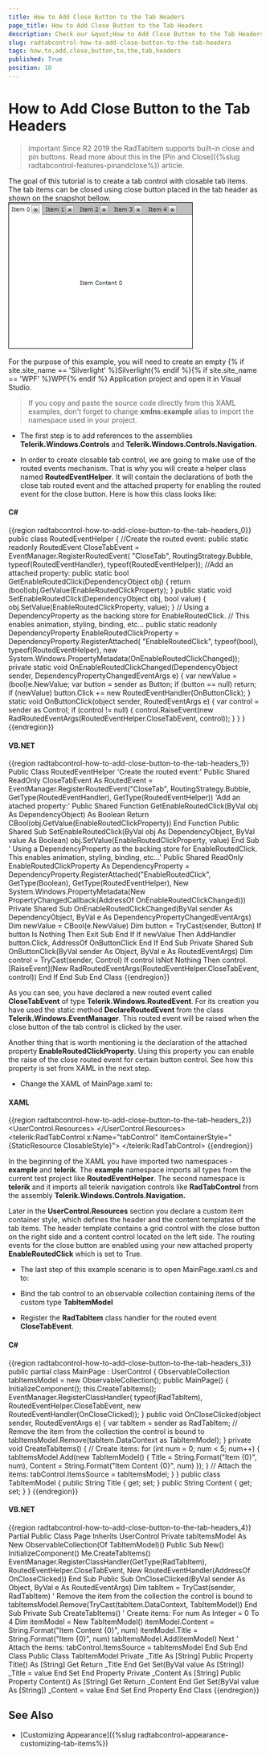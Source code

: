 ```yaml
---
title: How to Add Close Button to the Tab Headers
page_title: How to Add Close Button to the Tab Headers
description: Check our &quot;How to Add Close Button to the Tab Headers&quot; documentation article for the RadTabControl {{ site.framework_name }} control.
slug: radtabcontrol-how-to-add-close-button-to-the-tab-headers
tags: how,to,add,close,button,to,the,tab,headers
published: True
position: 10
---
```


# How to Add Close Button to the Tab Headers

>important Since R2 2019 the RadTabItem supports built-in close and pin buttons. Read more about this in the [Pin and Close]({%slug radtabcontrol-features-pinandclose%}) article.

The goal of this tutorial is to create a tab control with closable tab items. The tab items can be closed using close button placed in the tab header as shown on the snapshot bellow.
![{{ site.framework_name }} RadTabControl Add Close Button to the Tab Headers](images/RadTabControl_HowTo_AddCloseButtons.png)

For the purpose of this example, you will need to create an empty {% if site.site_name == 'Silverlight' %}Silverlight{% endif %}{% if site.site_name == 'WPF' %}WPF{% endif %} Application project and open it in Visual Studio.
		

>If you copy and paste the source code directly from this XAML examples, don't forget to change __xmlns:example__ alias to import the namespace used in your project.
		  

* The first step is to add references to the assemblies __Telerik.Windows.Controls__ and __Telerik.Windows.Controls.Navigation.__

* In order to create closable tab control, we are going to make use of the routed events mechanism. That is why you will create a helper class named __RoutedEventHelper__. It will contain the declarations of both the close tab routed event and the attached property for enabling the routed event for the close button. Here is how this class looks like:
		  

#### __C#__

{{region radtabcontrol-how-to-add-close-button-to-the-tab-headers_0}}
	public class RoutedEventHelper
	{
	    //Create the routed event:
	    public static readonly RoutedEvent CloseTabEvent = EventManager.RegisterRoutedEvent(
	        "CloseTab",
	        RoutingStrategy.Bubble,
	        typeof(RoutedEventHandler),
	        typeof(RoutedEventHelper));
	    //Add an attached property:
	    public static bool GetEnableRoutedClick(DependencyObject obj)
	    {
	        return (bool)obj.GetValue(EnableRoutedClickProperty);
	    }
	    public static void SetEnableRoutedClick(DependencyObject obj, bool value)
	    {
	        obj.SetValue(EnableRoutedClickProperty, value);
	    }
	    // Using a DependencyProperty as the backing store for EnableRoutedClick.
	    // This enables animation, styling, binding, etc...
	    public static readonly DependencyProperty EnableRoutedClickProperty = DependencyProperty.RegisterAttached(
	        "EnableRoutedClick",
	        typeof(bool),
	        typeof(RoutedEventHelper),
	        new System.Windows.PropertyMetadata(OnEnableRoutedClickChanged));
	    private static void OnEnableRoutedClickChanged(DependencyObject sender, DependencyPropertyChangedEventArgs e)
	    {
	        var newValue = (bool)e.NewValue;
	        var button = sender as Button;
	        if (button == null)
	            return;
	        if (newValue)
	            button.Click += new RoutedEventHandler(OnButtonClick);
	    }
	    static void OnButtonClick(object sender, RoutedEventArgs e)
	    {
	        var control = sender as Control;
	        if (control != null)
	        {
	            control.RaiseEvent(new RadRoutedEventArgs(RoutedEventHelper.CloseTabEvent, control));
	        }
	    }
	}
	{{endregion}}



#### __VB.NET__

{{region radtabcontrol-how-to-add-close-button-to-the-tab-headers_1}}
	Public Class RoutedEventHelper
	    'Create the routed event:'
			Public Shared ReadOnly CloseTabEvent As RoutedEvent = EventManager.RegisterRoutedEvent("CloseTab", RoutingStrategy.Bubble, GetType(RoutedEventHandler), GetType(RoutedEventHelper))
	    'Add an atached property:'
	    Public Shared Function GetEnableRoutedClick(ByVal obj As DependencyObject) As Boolean
	        Return CBool(obj.GetValue(EnableRoutedClickProperty))
	    End Function
	    Public Shared Sub SetEnableRoutedClick(ByVal obj As DependencyObject, ByVal value As Boolean)
	        obj.SetValue(EnableRoutedClickProperty, value)
	    End Sub
	    ' Using a DependencyProperty as the backing store for EnableRoutedClick. This enables animation, styling, binding, etc...'
	    Public Shared ReadOnly EnableRoutedClickProperty As DependencyProperty = DependencyProperty.RegisterAttached("EnableRoutedClick", GetType(Boolean), GetType(RoutedEventHelper), New System.Windows.PropertyMetadata(New PropertyChangedCallback(AddressOf OnEnableRoutedClickChanged)))
	    Private Shared Sub OnEnableRoutedClickChanged(ByVal sender As DependencyObject, ByVal e As DependencyPropertyChangedEventArgs)
	        Dim newValue = CBool(e.NewValue)
	        Dim button = TryCast(sender, Button)
	        If button Is Nothing Then
	            Exit Sub
	        End If
	        If newValue Then
	            AddHandler button.Click, AddressOf OnButtonClick
	        End If
	    End Sub
	    Private Shared Sub OnButtonClick(ByVal sender As Object, ByVal e As RoutedEventArgs)
	        Dim control = TryCast(sender, Control)
	        If control IsNot Nothing Then
	            control.[RaiseEvent](New RadRoutedEventArgs(RoutedEventHelper.CloseTabEvent, control))
	        End If
	    End Sub
	End Class
	{{endregion}}



As you can see, you have declared a new routed event called __CloseTabEvent__ of type __Telerik.Windows.RoutedEvent__. For its creation you have used the static method __DeclareRoutedEvent__ from the class __Telerik.Windows.EventManager__. This routed event will be raised when the close button of the tab control is clicked by the user.
		

Another thing that is worth mentioning is the declaration of the attached property __EnableRoutedClickProperty__. Using this property you can enable the raise of the close routed event for certain button control. See how this property is set from XAML in the next step.
		

* Change the XAML of MainPage.xaml to:

#### __XAML__

{{region radtabcontrol-how-to-add-close-button-to-the-tab-headers_2}}
	<UserControl.Resources>
	    <Style x:Key="ClosableStyle" TargetType="telerik:RadTabItem">
	        <Setter Property="HeaderTemplate">
	            <Setter.Value>
	              <DataTemplate>
	                        <Grid>
	                            <Grid.ColumnDefinitions>
	                                <ColumnDefinition Width="*" />
	                                <ColumnDefinition Width="Auto" />
	                            </Grid.ColumnDefinitions>
	                            <ContentControl Content="{Binding Title}" />
	                            <telerik:RadButton Grid.Column="1" 
	                                               Width="16"
	                                               Height="16"
	                                               Margin="3 0 0 0"
	                                               HorizontalAlignment="Center"
	                                               VerticalAlignment="Center"
	                                               Content="x"
	                                               example:RoutedEventHelper.EnableRoutedClick="True"
	                                               Padding="0" />
	                        </Grid>
	               </DataTemplate>
	            </Setter.Value>
	        </Setter>
	        <Setter Property="ContentTemplate">
	            <Setter.Value>
	                <DataTemplate>
	                    <Grid>
	                        <TextBlock Text="{Binding Content}" TextAlignment="Center" VerticalAlignment="Center"/>
	                    </Grid>
	                </DataTemplate>
	            </Setter.Value>
	        </Setter>
	    </Style>
	</UserControl.Resources>
	<Grid x:Name="LayoutRoot" Background="White">
	    <telerik:RadTabControl x:Name="tabControl" ItemContainerStyle="{StaticResource ClosableStyle}">
	    </telerik:RadTabControl>
	</Grid>
	{{endregion}}



In the beginning of the XAML you have imported two namespaces - __example__ and __telerik__. The __example__ namespace imports all types from the current test project like __RoutedEventHelper__. The second namespace is __telerik__ and it imports all telerik navigation controls like __RadTabControl__ from the assembly __Telerik.Windows.Controls.Navigation.__

Later in the __UserControl.Resources__ section you declare a custom item container style, which defines the header and the content templates of the tab items. The header template contains a grid control with the close button on the right side and a content control located on the left side. The routing events for the close button are enabled using your new attached property __EnableRoutedClick__ which is set to True.
		

* The last step of this example scenario is to open MainPage.xaml.cs and to:

* Bind the tab control to an observable collection containing items of the custom type __TabItemModel__

* Register the __RadTabItem__ class handler for the routed event __CloseTabEvent__.
		  

#### __C#__

{{region radtabcontrol-how-to-add-close-button-to-the-tab-headers_3}}
	public partial class MainPage : UserControl
	{
	    ObservableCollection<TabItemModel> tabItemsModel = new ObservableCollection<TabItemModel>();
	    public MainPage()
	    {
	        InitializeComponent();
	        this.CreateTabItems();
	        EventManager.RegisterClassHandler( typeof(RadTabItem), RoutedEventHelper.CloseTabEvent, new RoutedEventHandler(OnCloseClicked));
	    }
	    public void OnCloseClicked(object sender, RoutedEventArgs e)
	    {
	        var tabItem = sender as RadTabItem;
	        // Remove the item from the collection the control is bound to
	        tabItemsModel.Remove(tabItem.DataContext as TabItemModel);
	    }
	    private void CreateTabItems()
	    {
	        // Create items:
	        for (int num = 0; num < 5; num++)
	        {
	            tabItemsModel.Add(new TabItemModel()
	            {
	                Title = String.Format("Item {0}", num),
	                Content = String.Format("Item Content {0}", num)
	            });
	        }
	        // Attach the items:
	        tabControl.ItemsSource = tabItemsModel;
	    }
	}
	public class TabItemModel
	{
	    public String Title
	    {
	        get;
	        set;
	    }
	    public String Content
	    {
	        get;
	        set;
	    }
	}
	{{endregion}}



#### __VB.NET__

{{region radtabcontrol-how-to-add-close-button-to-the-tab-headers_4}}
	Partial Public Class Page
	    Inherits UserControl
	    Private tabItemsModel As New ObservableCollection(Of TabItemModel)()
	    Public Sub New()
	        InitializeComponent()
	        Me.CreateTabItems()
	        EventManager.RegisterClassHandler(GetType(RadTabItem), RoutedEventHelper.CloseTabEvent, New RoutedEventHandler(AddressOf OnCloseClicked))
	    End Sub
	    Public Sub OnCloseClicked(ByVal sender As Object, ByVal e As RoutedEventArgs)
	        Dim tabItem = TryCast(sender, RadTabItem)
	        ' Remove the item from the collection the control is bound to
	        tabItemsModel.Remove(TryCast(tabItem.DataContext, TabItemModel))
	    End Sub
	    Private Sub CreateTabItems()
	        ' Create items:
	        For num As Integer = 0 To 4
	            Dim itemModel = New TabItemModel()
	            itemModel.Content = String.Format("Item Content {0}", num)
	            itemModel.Title = String.Format("Item {0}", num)
	            tabItemsModel.Add(itemModel)
	        Next
	        ' Attach the items:
	        tabControl.ItemsSource = tabItemsModel
	    End Sub
	End Class
	Public Class TabItemModel
	    Private _Title As [String]
	    Public Property Title() As [String]
	        Get
	            Return _Title
	        End Get
	        Set(ByVal value As [String])
	            _Title = value
	        End Set
	    End Property
	    Private _Content As [String]
	    Public Property Content() As [String]
	        Get
	            Return _Content
	        End Get
	        Set(ByVal value As [String])
	            _Content = value
	        End Set
	    End Property
	End Class
	{{endregion}}



## See Also

 * [Customizing Appearance]({%slug radtabcontrol-appearance-customizing-tab-items%})
